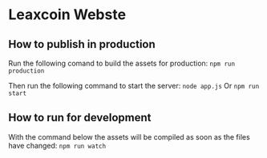 # Leaxcoin Webste

## How to publish in production
Run the following comand to build the assets for production:
`npm run production`

Then run the following command to start the server:
`node app.js` Or `npm run start`

## How to run for development
With the command below the assets will be compiled as soon as the files have changed:
`npm run watch`